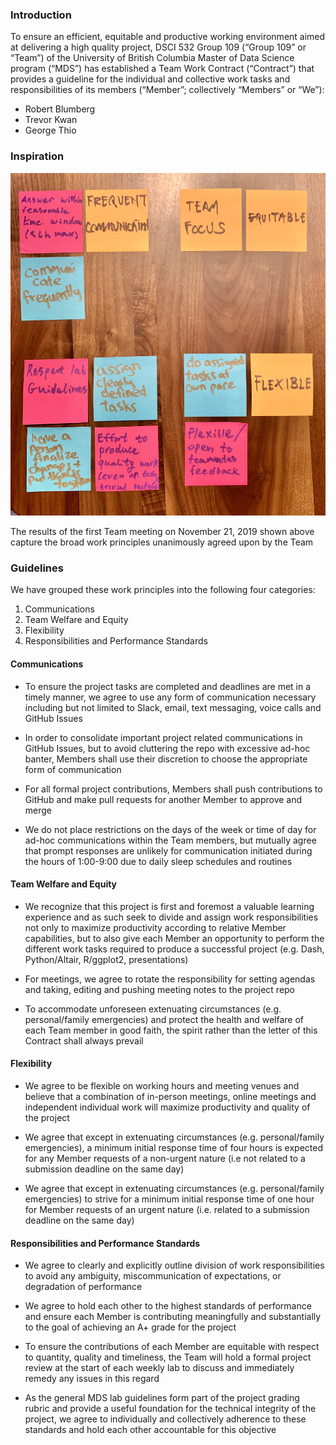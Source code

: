 ### Introduction

To ensure an efficient, equitable and productive working environment aimed at delivering a high quality project, DSCI 532 Group 109 (“Group 109” or “Team”) of the University of British Columbia Master of Data Science program (“MDS”) has established a Team Work Contract (“Contract”) that provides a guideline for the individual and collective work tasks and responsibilities of its members (“Member”; collectively “Members” or “We”):  

- Robert Blumberg
- Trevor Kwan
- George Thio  


### Inspiration  

![alt text](./img/post_it_notes.jpg)  

The results of the first Team meeting on November 21, 2019 shown above capture the broad work principles unanimously agreed upon by the Team


### Guidelines  

We have grouped these work principles into the following four categories:  

   1. Communications
   2. Team Welfare and Equity
   3. Flexibility
   4. Responsibilities and Performance Standards

#### Communications  

- To ensure the project tasks are completed and deadlines are met in a timely manner, we agree to use any form of communication necessary including but not limited to Slack, email, text messaging, voice calls and GitHub Issues  

- In order to consolidate important project related communications in GitHub Issues, but to avoid cluttering the repo with excessive ad-hoc banter, Members shall use their discretion to choose the appropriate form of communication  

- For all formal project contributions, Members shall push contributions to GitHub and make pull requests for another Member to approve and merge

- We do not place restrictions on the days of the week or time of day for ad-hoc communications within the Team members, but mutually agree that prompt  responses are unlikely for communication initiated during the hours of 1:00-9:00 due to daily sleep schedules and routines


#### Team Welfare and Equity  

- We recognize that this project is first and foremost a valuable learning experience and as such seek to divide and assign work responsibilities not only to maximize productivity according to relative Member capabilities, but to also give each Member an opportunity to perform the different work tasks required to produce a successful project (e.g. Dash, Python/Altair, R/ggplot2, presentations)

- For meetings, we agree to rotate the responsibility for setting agendas and taking, editing and pushing meeting notes to the project repo 

- To accommodate unforeseen extenuating circumstances (e.g. personal/family emergencies) and protect the health and welfare of each Team member in good faith, the spirit rather than the letter of this Contract shall always prevail  


#### Flexibility
- We agree to be flexible on working hours and meeting venues and believe that a combination of in-person meetings, online meetings and independent individual work will maximize productivity and quality of the project


- We agree that except in extenuating circumstances (e.g. personal/family emergencies), a minimum initial response time of four hours is expected for any Member requests of a non-urgent nature (i.e not related to a submission deadline on the same day)


- We agree that except in extenuating circumstances (e.g. personal/family emergencies) to strive for a minimum initial response time of one hour for Member requests of an urgent  nature (i.e. related to a submission deadline on the same day)

#### Responsibilities and Performance Standards  

- We agree to clearly and explicitly outline division of work responsibilities to avoid any ambiguity, miscommunication of expectations, or degradation of performance


- We agree to hold each other to the highest standards of performance and ensure each Member is contributing meaningfully and substantially to the goal of achieving an A+ grade for the project


- To ensure the contributions of each Member are equitable with respect to quantity, quality and timeliness, the Team will hold a formal project review at the start of each weekly lab to discuss and immediately remedy any issues in this regard

- As the general MDS lab guidelines form part of the project grading rubric and provide a useful foundation for the technical integrity of the project, we agree to individually and collectively adherence to these standards and hold each other accountable for this objective
